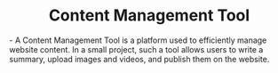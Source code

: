 <h1 align="center">Content Management Tool</h1>
- A Content Management Tool is a platform used to efficiently manage website content.
In a small project, such a tool allows users to write a summary, upload images and videos, and publish them on the website.



